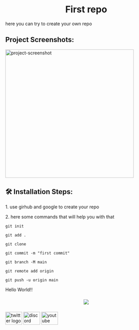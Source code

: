 <h1 align="center" id="title">First repo</h1>

<p id="description">here you can try to create your own repo</p>

<h2>Project Screenshots:</h2>

<img src="https://docs.github.com/assets/cb-137715/images/help/repository/os-repo-with-topics.png" alt="project-screenshot" width="400" height="400/">

<h2>🛠️ Installation Steps:</h2>

<p>1. use girhub and google to create your repo</p>

<p>2. here some commands that will help you with that</p>

```
git init
```

```
git add .
```

```
git clone 
```

```
git commit -m "first commit"
```

```
git branch -M main
```

```
git remote add origin
```

```
git push -u origin main
```

<p align="left">Hello World!!</p>

###

<div align="center">
  <img src="https://profile-counter.glitch.me/Toruuuuuuuuuu/count.svg?"  />
</div>

###

<div align="left">
  <a src="https://raw.githubusercontent.com/maurodesouza/profile-readme-generator/master/src/assets/icons/social/linkedin/default.svg" width="52" height="40" alt="https://www.youtube.com/watch?v=dQw4w9WgXcQ"  /a>
  <img src="https://raw.githubusercontent.com/maurodesouza/profile-readme-generator/master/src/assets/icons/social/twitter/default.svg" width="52" height="40" alt="twitter logo"  />
  <img src="https://raw.githubusercontent.com/maurodesouza/profile-readme-generator/master/src/assets/icons/social/discord/default.svg" width="52" height="40" alt="discord logo"  />
  <img src="https://raw.githubusercontent.com/maurodesouza/profile-readme-generator/master/src/assets/icons/social/youtube/default.svg" width="52" height="40" alt="youtube logo"  />
</div>

###
